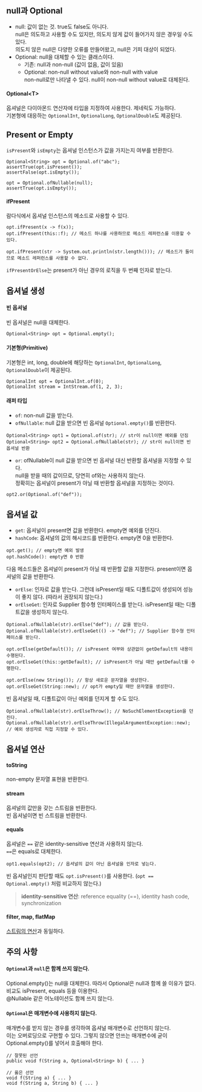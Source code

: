## null과 Optional
- null: 값이 없는 것. true도 false도 아니다.    
null은 의도하고 사용할 수도 있지만, 의도치 않게 값이 들어가지 않은 경우일 수도 있다.  
의도치 않은 null은 다양한 오류를 만들어왔고, null은 기피 대상이 되었다.  
- Optional: null을 대체할 수 있는 클래스이다.
  - 기존: null과 non-null (값이 없음, 값이 있음)
  - Optional: non-null without value와 non-null with value  
  non-null로만 나타낼 수 있다. null이 non-null without value로 대체된다.
#### Optional\<T>
옵셔널은 다이아몬드 연산자에 타입을 지정하여 사용한다. 제네릭도 가능하다.  
기본형에 대응하는 `OptionalInt`, `OptionalLong`, `OptionalDouble`도 제공된다.

## Present or Empty
`isPresent`와 `isEmpty`는 옵셔널 인스턴스가 값을 가지는지 여부를 반환한다.
```
Optional<String> opt = Optional.of("abc");
assertTrue(opt.isPresent());
assertFalse(opt.isEmpty());

opt = Optional.ofNullable(null);
assertTrue(opt.isEmpty());
```
#### ifPresent
람다식에서 옵셔널 인스턴스의 메소드로 사용할 수 있다.
```
opt.ifPresent(x -> f(x));
opt.ifPresent(this::f); // 메소드 하나를 사용하므로 메소드 레퍼런스를 이용할 수 있다.

opt.ifPresent(str -> System.out.println(str.length())); // 메소드가 둘이므로 메소드 레퍼런스를 사용할 수 없다.
```
`ifPresentOrElse`는 present가 아닌 경우의 로직을 두 번째 인자로 받는다.

## 옵셔널 생성
#### 빈 옵셔널
빈 옵셔널은 null을 대체한다.
```
Optional<String> opt = Optional.empty();
```
#### 기본형(Primitive)
기본형은 int, long, double에 해당하는 `OptionalInt`, `OptionalLong`, `OptionalDouble`이 제공된다.
```
OptionalInt opt = OptionalInt.of(0);
OptionalInt stream = IntStream.of(1, 2, 3);
```
#### 래퍼 타입
- `of`: non-null 값을 받는다.
- `ofNullable`: null 값을 받으면 빈 옵셔널 `Optional.empty()`를 반환한다.
```
Optional<String> opt1 = Optional.of(str); // str이 null이면 예외를 던짐
Optional<String> opt2 = Optional.ofNullable(str); // str이 null이면 빈 옵셔널 반환
```
- `or`:
ofNullable이 null 값을 받으면 빈 옵셔널 대신 반환할 옵셔널을 지정할 수 있다.  
null을 받을 때의 값이므로, 당연히 of와는 사용하지 않는다.  
정확히는 옵셔널이 present가 아닐 때 반환할 옵셔널을 지정하는 것이다.
```
opt2.or(Optional.of("def"));
```

## 옵셔널 값
- `get`: 옵셔널이 present면 값을 반환한다. empty면 예외를 던진다.
- `hashCode`: 옵셔널의 값의 해시코드를 반환한다. empty면 0을 반환한다.
```
opt.get(); // empty면 예외 발생
opt.hashCode(): empty면 0 반환
```
다음 메소드들은 옵셔널이 present가 아닐 때 반환할 값을 지정한다. present이면 옵셔널의 값을 반환한다. 
- `orElse`: 인자로 값을 받는다. 그런데 isPresent일 때도 디폴트값이 생성되어 성능이 좋지 않다. (따라서 권장되지 않는다.)
- `orElseGet`: 인자로 Supplier 함수형 인터페이스를 받는다. isPresent일 때는 디폴트값을 생성하지 않는다.
```
Optional.ofNullable(str).orElse("def"); // 값을 받는다.
Optional.ofNullable(str).orElseGet(() -> "def"); // Supplier 함수형 인터페이스를 받는다.

opt.orElse(getDefault()); // isPresent 여부와 상관없이 getDefault의 내용이 수행된다.
opt.orElseGet(this::getDefault); // isPresent가 아닐 때만 getDefault를 수행한다.

opt.orElse(new String()); // 항상 새로운 문자열을 생성한다.
opt.orElseGet(String::new); // opt가 empty일 때만 문자열을 생성한다.
```
빈 옵셔널일 때, 디폴트값이 아닌 예외를 던지게 할 수도 있다.
```
Optional.ofNullable(str).orElseThrow(); // NoSuchElementException을 던진다.
Optional.ofNullable(str).orElseThrow(IllegalArgumentException::new); // 예외 생성자로 직접 지정할 수 있다.
```

## 옵셔널 연산
#### toString
non-empty 문자열 표현을 반환한다.
#### stream
옵셔널의 값만을 갖는 스트림을 반환한다.  
빈 옵셔널이면 빈 스트림을 반환한다.
#### equals
옵셔널은 `==` 같은 identity-sensitive 연산과 사용하지 않는다.  
`==`은 equals로 대체한다.
```
opt1.equals(opt2); // 옵셔널의 값이 아닌 옵셔널을 인자로 넣는다.
```
빈 옵셔널인지 판단할 때도 `opt.isPresent()`를 사용한다. (`opt == Optional.empty()` 처럼 비교하지 않는다.)
> **identity-sensitive 연산**:  reference equality (==), identity hash code, synchronization
#### filter, map, flatMap
[스트림의 연산][1]과 동일하다.

## 주의 사항
#### `Optional`과 `null`은 함께 쓰지 않는다.
Optional.empty()는 null을 대체한다. 따라서 Optional은 null과 함께 쓸 이유가 없다.  
비교도 isPresent, equals 등을 이용한다.  
@Nullable 같은 어노테이션도 함께 쓰지 않는다.
#### `Optional`은 매개변수에 사용하지 않는다.
매개변수를 받지 않는 경우를 생각하여 옵셔널 매개변수로 선언하지 않는다.  
이는 오버로딩으로 구현할 수 있다. 그렇지 않으면 안쓰는 매개변수에 굳이 Optional.empty()를 넣어서 호출해야 한다.
```
// 잘못된 선언
public void f(String a, Optional<String> b) { ... }

// 옳은 선언
void f(String a) { ... }
void f(String a, String b) { ... }
```  


[1]: https://github.com/ipari3/java/blob/main/%EB%AC%B8%EB%B2%95/%EC%9E%90%EB%B0%94%20%EB%B2%84%EC%A0%84%20%EC%84%A4%EB%AA%85/Stream.md#%EC%8A%A4%ED%8A%B8%EB%A6%BC-%EC%97%B0%EC%82%B0
